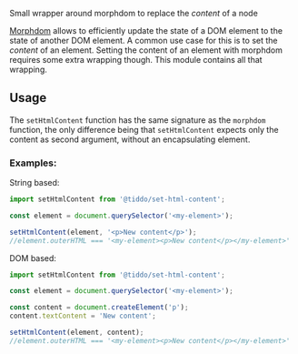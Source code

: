 Small wrapper around morphdom to replace the *content* of a node

[Morphdom](https://github.com/patrick-steele-idem/morphdom) allows to efficiently update the state of a DOM element to the state of another DOM element. A common use case for this is to set the *content* of an element. Setting the content of an element with morphdom requires some extra wrapping though. This module contains all that wrapping.


## Usage

The `setHtmlContent` function has the same signature as the `morphdom` function, the only difference being that `setHtmlContent` expects only the content as second argument, without an encapsulating element.

### Examples:

String based:
```javascript
import setHtmlContent from '@tiddo/set-html-content';

const element = document.querySelector('<my-element>');

setHtmlContent(element, '<p>New content</p>');
//element.outerHTML === '<my-element><p>New content</p></my-element>'
```

DOM based:
```javascript
import setHtmlContent from '@tiddo/set-html-content';

const element = document.querySelector('<my-element>');

const content = document.createElement('p');
content.textContent = 'New content';

setHtmlContent(element, content);
//element.outerHTML === '<my-element><p>New content</p></my-element>'
```

